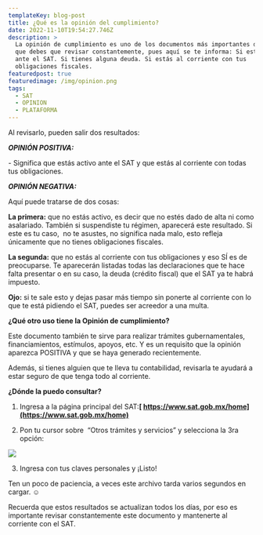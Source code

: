 ```yaml
---
templateKey: blog-post
title: ¿Qué es la opinión del cumplimiento?
date: 2022-11-10T19:54:27.746Z
description: >
  La opinión de cumplimiento es uno de los documentos más importantes del SAT
  que debes que revisar constantemente, pues aquí se te informa: Si estás activo
  ante el SAT. Si tienes alguna deuda. Si estás al corriente con tus
  obligaciones fiscales.
featuredpost: true
featuredimage: /img/opinion.png
tags:
  - SAT
  - OPINION
  - PLATAFORMA
---
```

Al revisarlo, pueden salir dos resultados: 



***OPINIÓN POSITIVA:*** 

\- Significa que estás activo ante el SAT y que estás al corriente con todas tus obligaciones.

***OPINIÓN NEGATIVA:*** 

Aquí puede tratarse de dos cosas: 

**La primera:** que no estás activo, es decir que no estés dado de alta ni como asalariado. También si suspendiste tu régimen, aparecerá este resultado. Si este es tu caso,  no te asustes, no significa nada malo, esto refleja únicamente que no tienes obligaciones fiscales.

**La segunda:** que no estás al corriente con tus obligaciones y eso SÍ es de preocuparse. Te aparecerán listadas todas las declaraciones que te hace falta presentar o en su caso, la deuda (crédito fiscal) que el SAT ya te habrá impuesto.



**Ojo:** si te sale esto y dejas pasar más tiempo sin ponerte al corriente con lo que te está pidiendo el SAT, puedes ser acreedor a una multa.



**¿Qué otro uso tiene la Opinión de cumplimiento?**



Este documento también te sirve para realizar trámites gubernamentales, financiamientos, estímulos, apoyos, etc. Y es un requisito que la opinión aparezca POSITIVA y que se haya generado recientemente. 

Además, si tienes alguien que te lleva tu contabilidad, revisarla te ayudará a estar seguro de que tenga todo al corriente.



**¿Dónde la puedo consultar?**

1. Ingresa a la página principal del SAT:**[  https://www.sat.gob.mx/home](https://www.sat.gob.mx/home)**



2. Pon tu cursor sobre  “Otros trámites y servicios” y selecciona la 3ra opción:

![](https://lh3.googleusercontent.com/GNAAtpppMg-RM_MaJLXrh7F63LQjHzp4yj94j2BdlI3qqHzDt5t0wmdoS5Y011QyP8bwaQHJe_cx8Nkldq4qUv4Lyu6DyQ-AUedmvXeQ7Ge7oVX0w58CSBt5k_lVG0o5J4wOhwAVUgUtqySMNI7qcJdP2OLnTD7bXiPCLZy5MDVRZTVsyY9jgu5sICVrfA)

3. Ingresa con tus claves personales y ¡Listo! 

Ten un poco de paciencia, a veces este archivo tarda varios segundos en cargar. ☺

Recuerda que estos resultados se actualizan todos los días, por eso es importante revisar constantemente este documento y mantenerte al corriente con el SAT.